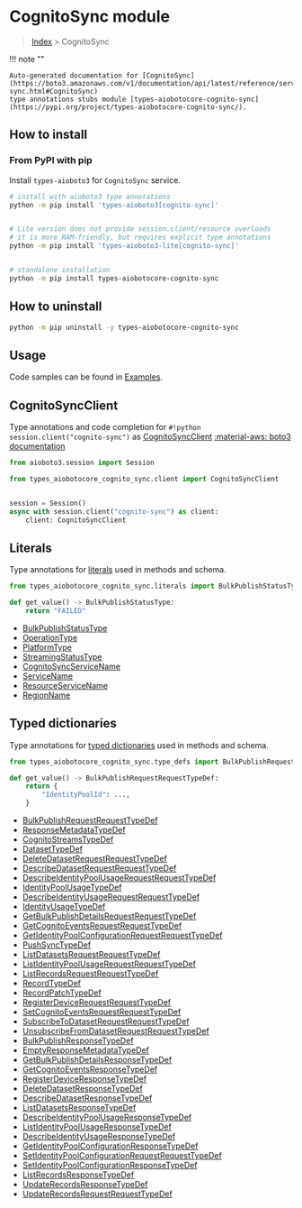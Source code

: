 # CognitoSync module

> [Index](../README.md) > CognitoSync


!!! note ""

    Auto-generated documentation for [CognitoSync](https://boto3.amazonaws.com/v1/documentation/api/latest/reference/services/cognito-sync.html#CognitoSync)
    type annotations stubs module [types-aiobotocore-cognito-sync](https://pypi.org/project/types-aiobotocore-cognito-sync/).

## How to install



### From PyPI with pip

Install `types-aioboto3` for `CognitoSync` service.

```bash
# install with aioboto3 type annotations
python -m pip install 'types-aioboto3[cognito-sync]'


# Lite version does not provide session.client/resource overloads
# it is more RAM-friendly, but requires explicit type annotations
python -m pip install 'types-aioboto3-lite[cognito-sync]'


# standalone installation
python -m pip install types-aiobotocore-cognito-sync
```



## How to uninstall

```bash
python -m pip uninstall -y types-aiobotocore-cognito-sync
```

## Usage

Code samples can be found in [Examples](./usage.md).

## CognitoSyncClient

Type annotations and code completion for  `#!python session.client("cognito-sync")` as [CognitoSyncClient](./client.md)
[:material-aws: boto3 documentation](https://boto3.amazonaws.com/v1/documentation/api/latest/reference/services/cognito-sync.html#CognitoSync.Client)

```python title="Usage example"
from aioboto3.session import Session

from types_aiobotocore_cognito_sync.client import CognitoSyncClient


session = Session()
async with session.client("cognito-sync") as client:
    client: CognitoSyncClient
```








## Literals

Type annotations for [literals](./literals.md) used in methods and schema.

```python title="Usage example"
from types_aiobotocore_cognito_sync.literals import BulkPublishStatusType

def get_value() -> BulkPublishStatusType:
    return "FAILED"
```

- [BulkPublishStatusType](./literals.md#bulkpublishstatustype)
- [OperationType](./literals.md#operationtype)
- [PlatformType](./literals.md#platformtype)
- [StreamingStatusType](./literals.md#streamingstatustype)
- [CognitoSyncServiceName](./literals.md#cognitosyncservicename)
- [ServiceName](./literals.md#servicename)
- [ResourceServiceName](./literals.md#resourceservicename)
- [RegionName](./literals.md#regionname)




## Typed dictionaries

Type annotations for [typed dictionaries](./type_defs.md) used in methods and schema.

```python title="Usage example"
from types_aiobotocore_cognito_sync.type_defs import BulkPublishRequestRequestTypeDef

def get_value() -> BulkPublishRequestRequestTypeDef:
    return {
        "IdentityPoolId": ...,
    }
```

- [BulkPublishRequestRequestTypeDef](./type_defs.md#bulkpublishrequestrequesttypedef)
- [ResponseMetadataTypeDef](./type_defs.md#responsemetadatatypedef)
- [CognitoStreamsTypeDef](./type_defs.md#cognitostreamstypedef)
- [DatasetTypeDef](./type_defs.md#datasettypedef)
- [DeleteDatasetRequestRequestTypeDef](./type_defs.md#deletedatasetrequestrequesttypedef)
- [DescribeDatasetRequestRequestTypeDef](./type_defs.md#describedatasetrequestrequesttypedef)
- [DescribeIdentityPoolUsageRequestRequestTypeDef](./type_defs.md#describeidentitypoolusagerequestrequesttypedef)
- [IdentityPoolUsageTypeDef](./type_defs.md#identitypoolusagetypedef)
- [DescribeIdentityUsageRequestRequestTypeDef](./type_defs.md#describeidentityusagerequestrequesttypedef)
- [IdentityUsageTypeDef](./type_defs.md#identityusagetypedef)
- [GetBulkPublishDetailsRequestRequestTypeDef](./type_defs.md#getbulkpublishdetailsrequestrequesttypedef)
- [GetCognitoEventsRequestRequestTypeDef](./type_defs.md#getcognitoeventsrequestrequesttypedef)
- [GetIdentityPoolConfigurationRequestRequestTypeDef](./type_defs.md#getidentitypoolconfigurationrequestrequesttypedef)
- [PushSyncTypeDef](./type_defs.md#pushsynctypedef)
- [ListDatasetsRequestRequestTypeDef](./type_defs.md#listdatasetsrequestrequesttypedef)
- [ListIdentityPoolUsageRequestRequestTypeDef](./type_defs.md#listidentitypoolusagerequestrequesttypedef)
- [ListRecordsRequestRequestTypeDef](./type_defs.md#listrecordsrequestrequesttypedef)
- [RecordTypeDef](./type_defs.md#recordtypedef)
- [RecordPatchTypeDef](./type_defs.md#recordpatchtypedef)
- [RegisterDeviceRequestRequestTypeDef](./type_defs.md#registerdevicerequestrequesttypedef)
- [SetCognitoEventsRequestRequestTypeDef](./type_defs.md#setcognitoeventsrequestrequesttypedef)
- [SubscribeToDatasetRequestRequestTypeDef](./type_defs.md#subscribetodatasetrequestrequesttypedef)
- [UnsubscribeFromDatasetRequestRequestTypeDef](./type_defs.md#unsubscribefromdatasetrequestrequesttypedef)
- [BulkPublishResponseTypeDef](./type_defs.md#bulkpublishresponsetypedef)
- [EmptyResponseMetadataTypeDef](./type_defs.md#emptyresponsemetadatatypedef)
- [GetBulkPublishDetailsResponseTypeDef](./type_defs.md#getbulkpublishdetailsresponsetypedef)
- [GetCognitoEventsResponseTypeDef](./type_defs.md#getcognitoeventsresponsetypedef)
- [RegisterDeviceResponseTypeDef](./type_defs.md#registerdeviceresponsetypedef)
- [DeleteDatasetResponseTypeDef](./type_defs.md#deletedatasetresponsetypedef)
- [DescribeDatasetResponseTypeDef](./type_defs.md#describedatasetresponsetypedef)
- [ListDatasetsResponseTypeDef](./type_defs.md#listdatasetsresponsetypedef)
- [DescribeIdentityPoolUsageResponseTypeDef](./type_defs.md#describeidentitypoolusageresponsetypedef)
- [ListIdentityPoolUsageResponseTypeDef](./type_defs.md#listidentitypoolusageresponsetypedef)
- [DescribeIdentityUsageResponseTypeDef](./type_defs.md#describeidentityusageresponsetypedef)
- [GetIdentityPoolConfigurationResponseTypeDef](./type_defs.md#getidentitypoolconfigurationresponsetypedef)
- [SetIdentityPoolConfigurationRequestRequestTypeDef](./type_defs.md#setidentitypoolconfigurationrequestrequesttypedef)
- [SetIdentityPoolConfigurationResponseTypeDef](./type_defs.md#setidentitypoolconfigurationresponsetypedef)
- [ListRecordsResponseTypeDef](./type_defs.md#listrecordsresponsetypedef)
- [UpdateRecordsResponseTypeDef](./type_defs.md#updaterecordsresponsetypedef)
- [UpdateRecordsRequestRequestTypeDef](./type_defs.md#updaterecordsrequestrequesttypedef)

